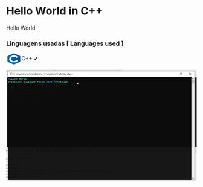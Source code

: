 # Hello World in C++

<p>
  Hello World 
</p>

### Linguagens usadas [ Languages used ]

<p><img align="center" alt="Carlos-Js" height="30" width="40" src="https://raw.githubusercontent.com/devicons/devicon/master/icons/c/c-plain.svg">C++ <!-💙--> ✔</p>

<div align="center">
  <img width="950" src="HelloWorld.png"/>
</div>       


